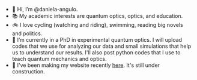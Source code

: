 - 👋 Hi, I’m @daniela-angulo.
- :books: My academic interests are quantum optics, optics, and education. 
- :bike: I love cycling (watching and riding), swimming, reading big novels and politics.
- 🌱 I’m currently in a PhD in experimental quantum optics. I will upload codes that we use for analyzing our data and small simulations that help us to understand our results. I'll also post python codes that I use to teach quantum mechanics and optics.
- :mag_right: I've been making my website recently [here](https://daniela-angulo.github.io/). It's still under construction. 
